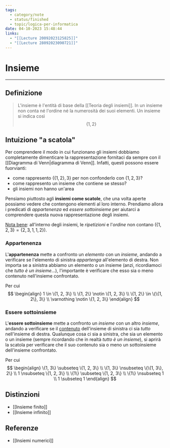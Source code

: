 ```yaml
---
tags:
  - category/note
  - status/finished
  - topic/logica-per-informatica
date: 04-10-2023 15:48:44
links:
  - "[[Lecture 20092023125825]]"
  - "[[Lecture 28092023090721]]"
---
```

# Insieme
---
## Definizione
> L'insieme è l'entità di base della [[Teoria degli insiemi]]. In un insieme non conta né l'ordine né la numerosità dei suoi elementi. Un insieme si indica così
> $$\{1, 2\}$$

## Intuizione "a scatola"
Per comprendere il modo in cui funzionano gli insiemi dobbiamo completamente dimenticare la rappresentazione fornitaci da sempre con il [[Diagramma di Venn|diagramma di Venn]]. Infatti, questi possono essere fuorvianti:
- come rappresento $\{\{1, 2\}, 3\}$ per non confonderlo con $\{1, 2, 3\}$?
- come rappresento un insieme che contiene se stesso?
- gli insiemi non hanno un'area

Pensiamo piuttosto agli **insiemi come scatole**, che una volta aperte possiamo vedere che contengono elementi al loro interno. Prendiamo allora i predicati di _appartenenza_ ed _essere sottoinsieme_ per aiutarci a comprendere questa nuova rappresentazione degli insiemi.

<u>Nota bene</u>: all'interno degli insiemi, le _ripetizioni_ e l'_ordine_ non contano ($\{1, 2, 3\}=\{2, 3, 1, 1, 2\}$).

### Appartenenza
L'**appartenenza** mette a confronto un _elemento_ con un _insieme_, andando a verificare se l'elemento di sinistra _appartenga_ all'elemento di destra. Non importa se a sinistra abbiamo un elemento o un insieme (anzi, ricordiamoci che _tutto è un insieme_...), l'importante è verificare che esso sia o meno contenuto nell'insieme confrontato.

Per cui
$$
\begin{align}
1 \in \{1, 2, 3\} \\
\{1, 2\} \notin \{1, 2, 3\} \\
\{1, 2\} \in \{\{1, 2\}, 3\} \\
\varnothing \notin \{1, 2, 3\}
\end{align}
$$

### Essere sottoinsieme
L'**essere sottoinsieme** mette a confronto un _insieme_ con un altro _insieme_, andando a verificare se il <u>contenuto</u> dell'insieme di sinistra ci sia _tutto_ nell'insieme di destra. Qualunque cosa ci sia a sinistra, che sia un elemento o un insieme (sempre ricordando che in realtà _tutto è un insieme_), si aprirà la scatola per verificare che il suo contenuto sia o meno un sottoinsieme dell'insieme confrontato.

Per cui
$$
\begin{align}
\{1, 3\} \subseteq \{1, 2, 3\} \\
\{1, 3\} \nsubseteq \{\{1, 3\}, 2\} \\
1 \nsubseteq \{1, 2, 3\} \\
\{1\} \subseteq \{1, 2, 3\} \\
\{1\} \nsubseteq 1 \\
1 \subseteq 1
\end{align}
$$

## Distinzioni
- [[Insieme finito]]
- [[Insieme infinito]]

## Referenze
- [[Insiemi numerici]]